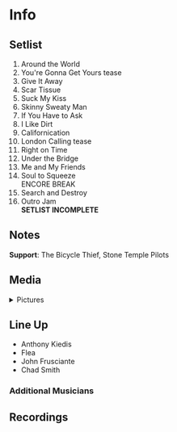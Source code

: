 # Info

## Setlist

1. Around the World
2. You're Gonna Get Yours tease
3. Give It Away
4. Scar Tissue
5. Suck My Kiss
6. Skinny Sweaty Man
7. If You Have to Ask
8. I Like Dirt
9. Californication
10. London Calling tease
11. Right on Time
12. Under the Bridge
13. Me and My Friends
14. Soul to Squeeze
<br> ENCORE BREAK
15. Search and Destroy
16. Outro Jam
<br>**SETLIST INCOMPLETE**

## Notes

**Support**: The Bicycle Thief, Stone Temple Pilots

## Media 

<details>
  <summary>Pictures</summary>
  <!--<img alt="Setlist" title="Setlist" src="_.jpg" height="200" />
  <img alt="Clipping" title="Clipping" src="_.jpg" height="200" />
  <img alt="Flyer" title="Flyer" src="_.jpg" height="200" />-->
</details>

## Line Up

* Anthony Kiedis
* Flea
* John Frusciante
* Chad Smith

### Additional Musicians

## Recordings
